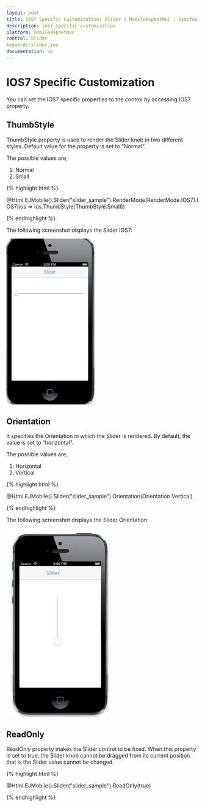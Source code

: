 ```yaml
---
layout: post
title: IOS7 Specific Customization| Slider | MobileAspNetMVC | Syncfusion
description: ios7 specific customization
platform: mobileaspnetmvc
control: Slider
keywords:slider,ios
documentation: ug
---
```


# IOS7 Specific Customization

You can set the IOS7 specific properties to the control by accessing IOS7 property.

## ThumbStyle

ThumbStyle property is used to render the Slider knob in two different styles.  Default value for the property is set to “Normal”.

The possible values are,

1. Normal
2. Small

{% highlight html %}

@Html.EJMobile().Slider("slider_sample").RenderMode(RenderMode.IOS7).IOS7(ios => ios.ThumbStyle(ThumbStyle.Small))

{% endhighlight %}

The following screenshot displays the Slider iOS7:

![](IOS7-Specific-Customization_images/IOS7-Specific-Customization_img1.png)



## Orientation

It specifies the Orientation in which the Slider is rendered. By default, the value is set to “horizontal”.

The possible values are,

1. Horizontal
2. Vertical

{% highlight html %}

@Html.EJMobile().Slider("slider_sample").Orientation(Orientation.Vertical)

{% endhighlight %}

The following screenshot displays the Slider Orientation:

![](IOS7-Specific-Customization_images/IOS7-Specific-Customization_img2.png)



## ReadOnly

ReadOnly property makes the Slider control to be fixed. When this property is set to true, the Slider knob cannot be dragged from its current position that is the Slider value cannot be changed.

{% highlight html %}

@Html.EJMobile().Slider("slider_sample").ReadOnly(true)

{% endhighlight %}

